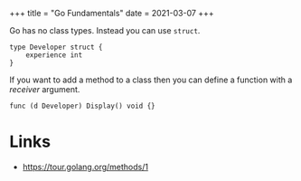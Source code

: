 +++
title = "Go Fundamentals"
date = 2021-03-07
+++

Go has no class types. Instead you can use `struct`.

```Golang
type Developer struct {
	experience int
}
```

If you want to add a method to a class then you can define a function with a _receiver_ argument.
```Golang
func (d Developer) Display() void {}
```

# Links
* https://tour.golang.org/methods/1
